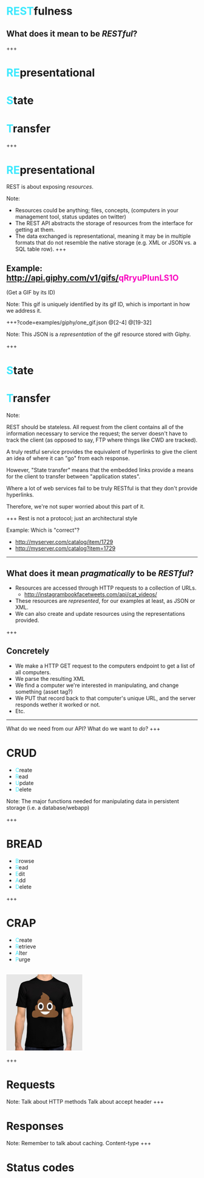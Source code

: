 # <span style='color: #3DE9FE'>REST</span>fulness
## What does it mean to be *RESTful*?
+++
# <span style='color: #3DE9FE'>RE</span>presentational
# <span style='color: #3DE9FE'>S</span>tate
# <span style='color: #3DE9FE'>T</span>ransfer
+++
# <span style='color: #3DE9FE'>RE</span>presentational
REST is about exposing *resources*.

Note:
- Resources could be anything; files, concepts, (computers in your management tool, status updates on twitter)
- The REST API abstracts the storage of resources from the interface for getting at them.
- The data exchanged is representational, meaning it may be in multiple formats that do not
  resemble the native storage (e.g. XML or JSON vs. a SQL table row).
+++
## Example: http://api.giphy.com/v1/gifs/<span style='color: #FA00C0'>qRryuPIunLS1O</span>
(Get a GIF by its ID)

Note:
This gif is uniquely identified by its gif ID, which is important in how we address it.

+++?code=examples/giphy/one_gif.json
@[2-4]
@[19-32]

Note:
This JSON is a *representation* of the gif resource stored with Giphy.

+++
# <span style='color: #3DE9FE'>S</span>tate
# <span style='color: #3DE9FE'>T</span>ransfer

Note:

REST should be stateless. All request from the client contains all of the information necessary to
service the request; the server doesn't have to track the client (as opposed to say, FTP where
things like CWD are tracked).

A truly restful service provides the equivalent of hyperlinks to give the client an idea of where
it can "go" from each response.

However, "State transfer" means that the embedded links provide a means for the client to transfer
between "application states".

Where a lot of web services fail to be truly RESTful is that they don't provide hyperlinks.

Therefore, we're not super worried about this part of it.

+++
Rest is not a protocol; just an architectural style

Example: Which is "correct"?
- http://myserver.com/catalog/item/1729
- http://myserver.com/catalog?item=1729

---
## What does it mean *pragmatically* to be *RESTful*?

- Resources are accessed through HTTP requests to a collection of URLs.
	- http://instagrambookfacetweets.com/api/cat_videos/
- These resources are *represented*, for our examples at least, as JSON or XML.
- We can also create and update resources using the representations provided.

+++
## Concretely

- We make a HTTP GET request to the computers endpoint to get a list of all computers.
- We parse the resulting XML
- We find a computer we're interested in manipulating, and change something (asset tag?)
- We PUT that record back to that computer's unique URL, and the server responds wether it worked or not.
- Etc.

---
What do we need from our API? What do we want to *do*?
+++
# CRUD
-  <span style='color: #3DE9FE'>C</span>reate
-  <span style='color: #3DE9FE'>R</span>ead
-  <span style='color: #3DE9FE'>U</span>pdate
-  <span style='color: #3DE9FE'>D</span>elete

Note:
The major functions needed for manipulating data in persistent storage (i.e. a database/webapp)

+++
# BREAD
-  <span style='color: #3DE9FE'>B</span>rowse
-  <span style='color: #3DE9FE'>R</span>ead
-  <span style='color: #3DE9FE'>E</span>dit
-  <span style='color: #3DE9FE'>A</span>dd
-  <span style='color: #3DE9FE'>D</span>elete

+++
# CRAP
-  <span style='color: #3DE9FE'>C</span>reate
-  <span style='color: #3DE9FE'>R</span>etrieve
-  <span style='color: #3DE9FE'>A</span>lter
-  <span style='color: #3DE9FE'>P</span>urge
<br/>
<img src="assets/tshirt.jpg" alt='Nice shirt' style='width: 200px;' />

+++
# Requests
Note:
Talk about HTTP methods
Talk about accept header
+++
# Responses
Note:
Remember to talk about caching.
Content-type
+++
# Status codes
